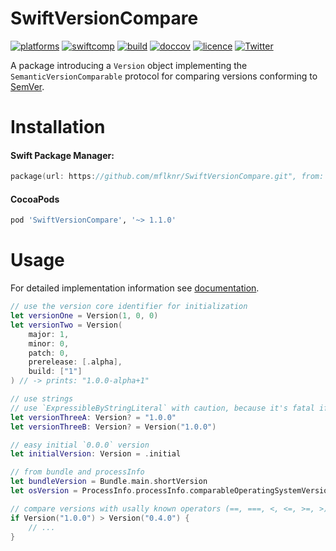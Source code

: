 # SwiftVersionCompare

[![platforms](https://img.shields.io/endpoint?url=https%3A%2F%2Fswiftpackageindex.com%2Fapi%2Fpackages%2Fmflknr%2FSwiftVersionCompare%2Fbadge%3Ftype%3Dplatforms)](https://swiftpackageindex.com/mflknr/SwiftVersionCompare)
[![swiftcomp](https://img.shields.io/endpoint?url=https%3A%2F%2Fswiftpackageindex.com%2Fapi%2Fpackages%2Fmflknr%2FSwiftVersionCompare%2Fbadge%3Ftype%3Dswift-versions)](https://swiftpackageindex.com/mflknr/SwiftVersionCompare)
[![build](https://github.com/mflknr/SwiftVersionCompare/workflows/build/badge.svg)](https://github.com/mflknr/SwiftVersionCompare/actions)
[![doccov](https://mflknr.github.io/SwiftVersionCompare/badge.svg?sanitize=true)](https://mflknr.github.io/SwiftVersionCompare/)
[![licence](https://img.shields.io/github/license/mflknr/SwiftVersionCompare)](https://github.com/mflknr/SwiftVersionCompare/blob/main/LICENSE)
[![Twitter](https://img.shields.io/badge/twitter-@mflknr-blue.svg?style=flat)](https://twitter.com/mflknr)

A package introducing a `Version` object implementing the  `SemanticVersionComparable` protocol for comparing versions conforming to [SemVer](https://semver.org). 

# Installation

#### Swift Package Manager:

```swift
package(url: https://github.com/mflknr/SwiftVersionCompare.git", from: "1.1.0"))
```

#### CocoaPods

```ruby
pod 'SwiftVersionCompare', '~> 1.1.0'
```

# Usage

For detailed implementation information see [documentation](https://mflknr.github.io/SwiftVersionCompare/).

```swift
// use the version core identifier for initialization
let versionOne = Version(1, 0, 0)
let versionTwo = Version(
    major: 1,
    minor: 0,
    patch: 0,
    prerelease: [.alpha],
    build: ["1"]
) // -> prints: "1.0.0-alpha+1"

// use strings
// use `ExpressibleByStringLiteral` with caution, because it's fatal if string is not `SemVer` version
let versionThreeA: Version? = "1.0.0" 
let versionThreeB: Version? = Version("1.0.0")

// easy initial `0.0.0` version
let initialVersion: Version = .initial

// from bundle and processInfo
let bundleVersion = Bundle.main.shortVersion
let osVersion = ProcessInfo.processInfo.comparableOperatingSystemVersion

// compare versions with usally known operators (==, ===, <, <=, >=, >)
if Version("1.0.0") > Version("0.4.0") {
    // ...
}
```


